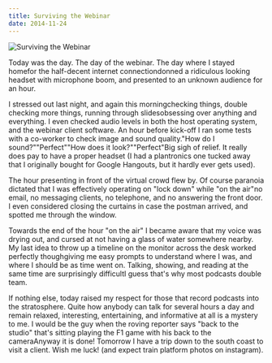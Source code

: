 ```yaml
---
title: Surviving the Webinar
date: 2014-11-24
---
```


![Surviving the Webinar](https://source.unsplash.com/gp8BLyaTaA0/1600x900)

Today was the day. The day of the webinar. The day where I stayed homefor the half-decent internet connectiondonned a ridiculous looking headset with microphone boom, and presented to an unknown audience for an hour.

I stressed out last night, and again this morningchecking things, double checking more things, running through slidesobsessing over anything and everything. I even checked audio levels in both the host operating system, and the webinar client software. An hour before kick-off I ran some tests with a co-worker to check image and sound quality."How do I sound?""Perfect""How does it look?""Perfect"Big sigh of relief. It really does pay to have a proper headset (I had a plantronics one tucked away that I originally bought for Google Hangouts, but it hardly ever gets used).

The hour presenting in front of the virtual crowd flew by. Of course paranoia dictated that I was effectively operating on "lock down" while "on the air"no email, no messaging clients, no telephone, and no answering the front door. I even considered closing the curtains in case the postman arrived, and spotted me through the window.

Towards the end of the hour "on the air" I became aware that my voice was drying out, and cursed at not having a glass of water somewhere nearby. My last idea to throw up a timeline on the monitor across the desk worked perfectly thoughgiving me easy prompts to understand where I was, and where I should be as time went on. Talking, showing, and reading at the same time are surprisingly difficultI guess that's why most podcasts double team.

If nothing else, today raised my respect for those that record podcasts into the stratosphere. Quite how anybody can talk for several hours a day and remain relaxed, interesting, entertaining, and informative at all is a mystery to me. I would be the guy when the roving reporter says "back to the studio" that's sitting playing the F1 game with his back to the cameraAnyway it is done! Tomorrow I have a trip down to the south coast to visit a client. Wish me luck! (and expect train platform photos on instagram).